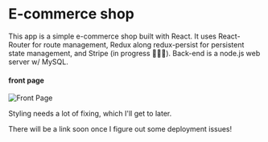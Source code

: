 # E-commerce shop

This app is a simple e-commerce shop built with React.
It uses React-Router for route management, Redux along redux-persist for persistent state management, and Stripe (in progress 👨🏻‍💻).
Back-end is a node.js web server w/ MySQL.

#### front page
![Front Page](https://user-images.githubusercontent.com/48291490/187261728-0093cf2a-2f53-4898-93f8-971aac441d1d.png)


Styling needs a lot of fixing, which I'll get to later.

There will be a link soon once I figure out some deployment issues!
